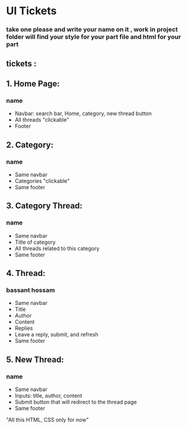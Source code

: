 # UI Tickets
### take one please and write your name on it ,  work in project folder will find your style for your part file and html for your part

## tickets : 
## 1. **Home Page**:
### name
   - Navbar: search bar, Home, category, new thread button
   - All threads "clickable"
   - Footer

## 2. **Category**:
### name
   - Same navbar
   - Categories "clickable"
   - Same footer

## 3. **Category Thread**:
### name
   - Same navbar
   - Title of category
   - All threads related to this category
   - Same footer

## 4. **Thread**: 
### bassant hossam
   - Same navbar
   - Title
   - Author
   - Content
   - Replies
   - Leave a reply, submit, and refresh
   - Same footer

## 5. **New Thread**:
### name
   - Same navbar
   - Inputs: title, author, content
   - Submit button that will redirect to the thread page
   - Same footer

"All this HTML, CSS only for now"

